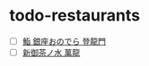 # todo-restaurants

- [ ] [鮨 銀座おのでら 登龍門](https://onodera-group.com/touryumon/)
- [ ] [新御茶ノ水 萬龍](https://tabelog.com/tokyo/A1310/A131002/13246044/)